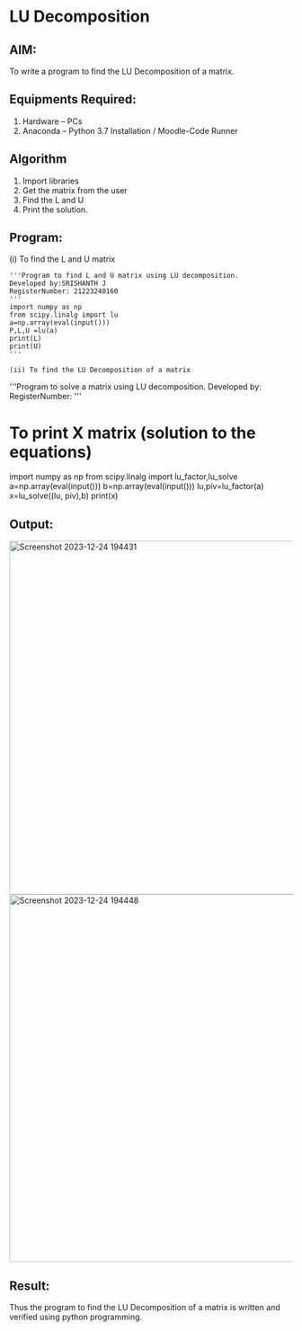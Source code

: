 # LU Decomposition 

## AIM:
To write a program to find the LU Decomposition of a matrix.

## Equipments Required:
1. Hardware – PCs
2. Anaconda – Python 3.7 Installation / Moodle-Code Runner

## Algorithm
1. Import libraries
2. Get the matrix from the user
3. Find the L and U 
4. Print the solution.
## Program:
(i) To find the L and U matrix
```
'''Program to find L and U matrix using LU decomposition.
Developed by:SRISHANTH J 
RegisterNumber: 21223240160
'''
import numpy as np
from scipy.linalg import lu
a=np.array(eval(input()))
P,L,U =lu(a)
print(L)
print(U)
'''

(ii) To find the LU Decomposition of a matrix
```
'''Program to solve a matrix using LU decomposition.
Developed by: 
RegisterNumber: 
'''

# To print X matrix (solution to the equations)
import numpy as np
from scipy.linalg import lu_factor,lu_solve
a=np.array(eval(input()))
b=np.array(eval(input()))
lu,piv=lu_factor(a)
x=lu_solve((lu, piv),b)
print(x)

## Output:
<img width="629" alt="Screenshot 2023-12-24 194431" src="https://github.com/srishanth2006/LU-Decomposition/assets/150319470/cecc334f-c34b-467c-9aa8-9519a35853ec">

<img width="654" alt="Screenshot 2023-12-24 194448" src="https://github.com/srishanth2006/LU-Decomposition/assets/150319470/e99ba487-3292-4dce-a361-f757adac8182">


## Result:
Thus the program to find the LU Decomposition of a matrix is written and verified using python programming.

